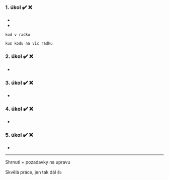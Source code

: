 ### 1. úkol :heavy_check_mark: :x:

-
-

`kod v radku`

```
kus kodu na vic radku
```

### 2. úkol :heavy_check_mark: :x:

-

### 3. úkol :heavy_check_mark: :x:

-

### 4. úkol :heavy_check_mark: :x:

-

### 5. úkol :heavy_check_mark: :x:

-

---

Shrnuti + pozadavky na upravu

Skvělá práce, jen tak dál 👍
